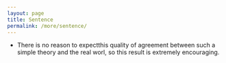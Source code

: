 ```yaml
---
layout: page
title: Sentence
permalink: /more/sentence/
---
```

- There is no reason to expectthis quality of agreement between such a simple theory and the real worl, so this result is extremely encouraging.
